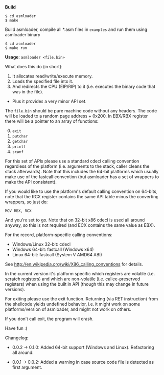 **Build**
```
$ cd asmloader
$ make
```
Build asmloader, compile all  *.asm files in `examples` and run them using asmloader binary
 ```
$ cd asmloader
$ make run 
```

**Usage**:
`asmloader <file.bin>`


What does this do (in short):
1. It allocates read/write/execute memory.
2. Loads the specified file into it.
3. And redirects the CPU (EIP/RIP) to it (i.e. executes the binary code that  was in the file).
+  Plus it provides a very minor API set.

The `file.bin` should be pure machine code without any headers. The code will be loaded to a random page address + 0x200. In EBX/RBX register there will be a pointer to an array of functions:

  0. `exit`
  1. `putchar`
  2. `getchar`
  3. `printf`
  4. `scanf`

For this set of APIs please use a standard cdecl calling convention regardless of the platform (i.e. arguments to the stack, caller cleans the stack afterwards). Note that this includes the 64-bit platforms which usually make use of the fastcall convention (but asmloader has a set of wrappers to make the API consistent).

If you would like to use the platform's default calling convention on 64-bits, note that the RCX register contains the same API table minus the converting wrappers, so just do:

  `MOV RBX, RCX`

And you're set to go. Note that on 32-bit x86 cdecl is used all around anyway, so this is not required (and ECX contains the same value as EBX).

For the record, platform-specific calling conventions:
  * Windows/Linux 32-bit: cdecl
  * Windows       64-bit: fastcall (Windows x64)
  * Linux         64-bit: fastcall (System V AMD64 ABI)
 
See http://en.wikipedia.org/wiki/X86_calling_conventions for details.

In the current version it's platform specific which registers are volatile (i.e. scratch registers) and which are non-volatile (i.e. callee-preserved registers) when using the built in API (though this may change in future versions).

For exiting please use the exit function. Returning (via RET instruction) from the shellcode yields undefined behavior, i.e. it might work on some platforms/version of asmloader, and might not work on others.

If you don't call exit, the program will crash.

Have fun :)


Changelog:

* 0.0.2 -> 0.1.0:
  Added 64-bit support (Windows and Linux). Refactoring all around.

* 0.0.1 -> 0.0.2:
  Added a warning in case source code file is detected as first argument.

